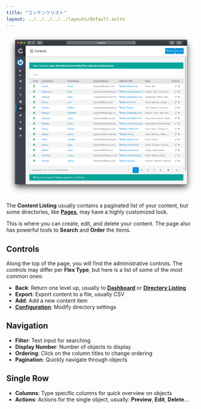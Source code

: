 ```yaml
---
title: "コンテンツリスト"
layout: ../../../../../layouts/Default.astro
---
```


![List View](flex-objects-list.png)

The **Content Listing** usually contains a paginated list of your content, but some directories, like **[Pages](/admin-panel/page)**, may have a highly customized look.

This is where you can create, edit, and delete your content. The page also has powerful tools to **Search** and **Order** the items.

## Controls

Along the top of the page, you will find the administrative controls. The controls may differ per **Flex Type**, but here is a list of some of the most common ones:

- **Back**: Return one level up, usually to [**Dashboard**](../../../../05.admin-panel/02.dashboard/) or **[Directory Listing](/advanced/flex/administration#directory-listing)**
- **Export**: Export content to a file, usually CSV
- **Add**: Add a new content item
- [**Configuration**](../03.configuration/): Modify directory settings

## Navigation

- **Filter**: Text input for searching
- **Display Number**: Number of objects to display
- **Ordering**: Click on the column titles to change ordering
- **Pagination**: Quickly navigate through objects

## Single Row

- **Columns**: Type specific columns for quick overview on objects
- **Actions**: Actions for the single object, usually: **Preview**, **Edit**, **Delete**...

